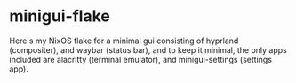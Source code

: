 # minigui-flake
Here's my NixOS flake for a minimal gui consisting of hyprland (compositer), and waybar (status bar), and to keep it minimal, the only apps included are alacritty (terminal emulator), and minigui-settings (settings app).

